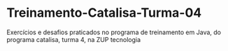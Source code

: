 # Treinamento-Catalisa-Turma-04
Exercícios e desafios praticados no programa de treinamento em Java, do programa catalisa, turma 4, na ZUP tecnologia 
